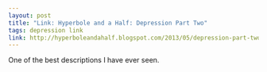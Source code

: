 ```yaml
---
layout: post
title: "Link: Hyperbole and a Half: Depression Part Two"
tags: depression link
link: http://hyperboleandahalf.blogspot.com/2013/05/depression-part-two.html
---
```


One of the best descriptions I have ever seen.